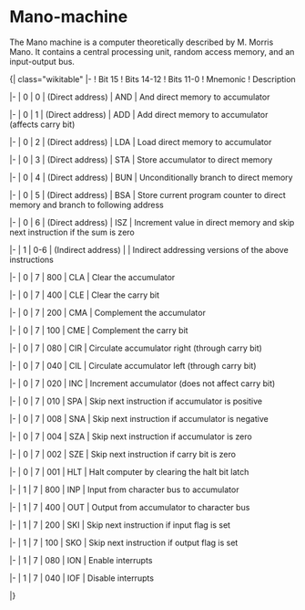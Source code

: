 # Mano-machine
The Mano machine is a computer theoretically described by M. Morris Mano. It contains a central processing unit, random access memory, and an input-output bus.

{| class="wikitable"
|-
! Bit 15
! Bits 14-12
! Bits 11-0
! Mnemonic
! Description

|-
| 0
| 0
| (Direct address)
| AND
| And direct memory to accumulator

|-
| 0
| 1
| (Direct address)
| ADD
| Add direct memory to accumulator (affects carry bit)

|-
| 0
| 2
| (Direct address)
| LDA
| Load direct memory to accumulator

|-
| 0
| 3
| (Direct address)
| STA
| Store accumulator to direct memory

|-
| 0
| 4
| (Direct address)
| BUN
| Unconditionally branch to direct memory

|-
| 0
| 5
| (Direct address)
| BSA
| Store current program counter to direct memory and branch to following address

|-
| 0
| 6
| (Direct address)
| ISZ
| Increment value in direct memory and skip next instruction if the sum is zero

|-
| 1
| 0-6
| (Indirect address)
| 
| Indirect addressing versions of the above instructions

|-
| 0
| 7
| 800
| CLA
| Clear the accumulator

|-
| 0
| 7
| 400
| CLE
| Clear the carry bit

|-
| 0
| 7
| 200
| CMA
| Complement the accumulator

|-
| 0
| 7
| 100
| CME
| Complement the carry bit

|-
| 0
| 7
| 080
| CIR
| Circulate accumulator right (through carry bit)

|-
| 0
| 7
| 040
| CIL
| Circulate accumulator left (through carry bit)

|-
| 0
| 7
| 020
| INC
| Increment accumulator (does not affect carry bit)

|-
| 0
| 7
| 010
| SPA
| Skip next instruction if accumulator is positive

|-
| 0
| 7
| 008
| SNA
| Skip next instruction if accumulator is negative

|-
| 0
| 7
| 004
| SZA
| Skip next instruction if accumulator is zero

|-
| 0
| 7
| 002
| SZE
| Skip next instruction if carry bit is zero

|-
| 0
| 7
| 001
| HLT
| Halt computer by clearing the halt bit latch

|-
| 1
| 7
| 800
| INP
| Input from character bus to accumulator

|-
| 1
| 7
| 400
| OUT
| Output from accumulator to character bus

|-
| 1
| 7
| 200
| SKI
| Skip next instruction if input flag is set

|-
| 1
| 7
| 100
| SKO
| Skip next instruction if output flag is set

|-
| 1
| 7
| 080
| ION
| Enable interrupts

|-
| 1
| 7
| 040
| IOF
| Disable interrupts

|}
